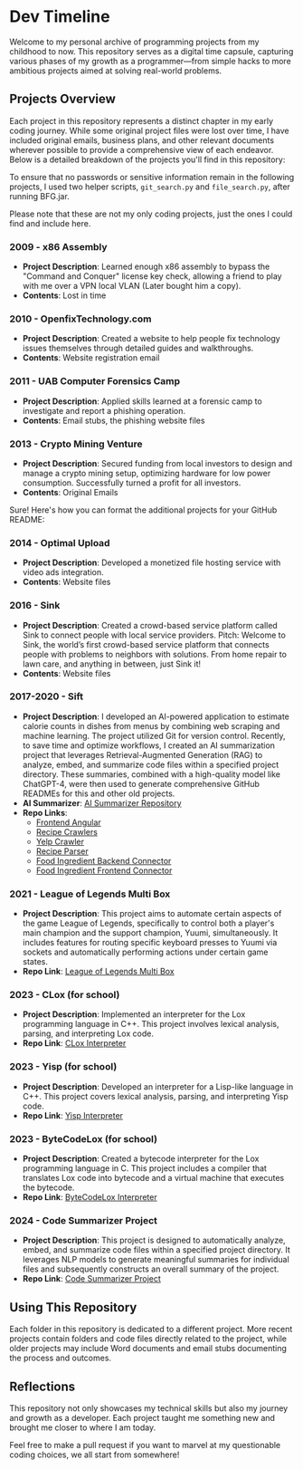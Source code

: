 # Dev Timeline

Welcome to my personal archive of programming projects from my childhood to now. This repository serves as a digital time capsule, capturing various phases of my growth as a programmer—from simple hacks to more ambitious projects aimed at solving real-world problems.

## Projects Overview

Each project in this repository represents a distinct chapter in my early coding journey. While some original project files were lost over time, I have included original emails, business plans, and other relevant documents wherever possible to provide a comprehensive view of each endeavor. Below is a detailed breakdown of the projects you'll find in this repository:

To ensure that no passwords or sensitive information remain in the following projects, I used two helper scripts, `git_search.py` and `file_search.py`, after running BFG.jar. 

Please note that these are not my only coding projects, just the ones I could find and include here.

### 2009 - x86 Assembly
- **Project Description**: Learned enough x86 assembly to bypass the "Command and Conquer" license key check, allowing a friend to play with me over a VPN local VLAN (Later bought him a copy). 
- **Contents**: Lost in time

### 2010 - OpenfixTechnology.com
- **Project Description**: Created a website to help people fix technology issues themselves through detailed guides and walkthroughs.
- **Contents**: Website registration email

### 2011 - UAB Computer Forensics Camp
- **Project Description**: Applied skills learned at a forensic camp to investigate and report a phishing operation.
- **Contents**: Email stubs, the phishing website files

### 2013 - Crypto Mining Venture
- **Project Description**: Secured funding from local investors to design and manage a crypto mining setup, optimizing hardware for low power consumption. Successfully turned a profit for all investors.
- **Contents**: Original Emails

Sure! Here's how you can format the additional projects for your GitHub README:

### 2014 - Optimal Upload
- **Project Description**: Developed a monetized file hosting service with video ads integration.
- **Contents**: Website files

### 2016 - Sink
- **Project Description**: Created a crowd-based service platform called Sink to connect people with local service providers. Pitch: Welcome to Sink, the world’s first crowd-based service platform that connects people with problems to neighbors with solutions. From home repair to lawn care, and anything in between, just Sink it!
- **Contents**: Website files

### 2017-2020 - Sift
- **Project Description**: I developed an AI-powered application to estimate calorie counts in dishes from menus by combining web scraping and machine learning. The project utilized Git for version control. Recently, to save time and optimize workflows, I created an AI summarization project that leverages Retrieval-Augmented Generation (RAG) to analyze, embed, and summarize code files within a specified project directory. These summaries, combined with a high-quality model like ChatGPT-4, were then used to generate comprehensive GitHub READMEs for this and other old projects.
- **AI Summarizer**: [AI Summarizer Repository](https://github.com/tefreeman/ai_summarizer)
- **Repo Links**:
  - [Frontend Angular](https://github.com/tefreeman/foodApp/tree/frontEndApi)
  - [Recipe Crawlers](https://github.com/tefreeman/opencrawl)
  - [Yelp Crawler](https://github.com/tefreeman/ycrawl)
  - [Recipe Parser](https://github.com/tefreeman/recipe_parser)
  - [Food Ingredient Backend Connector](https://github.com/tefreeman/food_connector)
  - [Food Ingredient Frontend Connector](https://github.com/tefreeman/connector-front/tree/master)

### 2021 - League of Legends Multi Box
- **Project Description**: This project aims to automate certain aspects of the game League of Legends, specifically to control both a player's main champion and the support champion, Yuumi, simultaneously. It includes features for routing specific keyboard presses to Yuumi via sockets and automatically performing actions under certain game states.
- **Repo Link**: [League of Legends Multi Box]([https://github.com/tefreeman/LoL-Automation](https://github.com/tefreeman/league-multi-box))

### 2023 - CLox (for school)
- **Project Description**: Implemented an interpreter for the Lox programming language in C++. This project involves lexical analysis, parsing, and interpreting Lox code.
- **Repo Link**: [CLox Interpreter](https://github.com/tefreeman/CLox)

### 2023 - Yisp (for school)
- **Project Description**: Developed an interpreter for a Lisp-like language in C++. This project covers lexical analysis, parsing, and interpreting Yisp code.
- **Repo Link**: [Yisp Interpreter](https://github.com/tefreeman/Yisp)

### 2023 - ByteCodeLox (for school)
- **Project Description**: Created a bytecode interpreter for the Lox programming language in C. This project includes a compiler that translates Lox code into bytecode and a virtual machine that executes the bytecode.
- **Repo Link**: [ByteCodeLox Interpreter](https://github.com/tefreeman/ByteCodeLox)

### 2024 - Code Summarizer Project
- **Project Description**: This project is designed to automatically analyze, embed, and summarize code files within a specified project directory. It leverages NLP models to generate meaningful summaries for individual files and subsequently constructs an overall summary of the project.
- **Repo Link**: [Code Summarizer Project](https://github.com/tefreeman/ai_summarizer)



## Using This Repository

Each folder in this repository is dedicated to a different project. More recent projects contain folders and code files directly related to the project, while older projects may include Word documents and email stubs documenting the process and outcomes.

## Reflections

This repository not only showcases my technical skills but also my journey and growth as a developer. Each project taught me something new and brought me closer to where I am today.

Feel free to make a pull request if you want to marvel at my questionable coding choices, we all start from somewhere!
